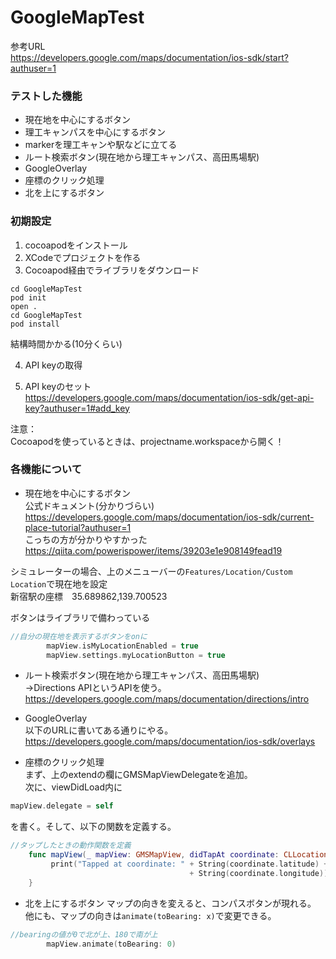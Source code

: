 # GoogleMapTest
参考URL  
https://developers.google.com/maps/documentation/ios-sdk/start?authuser=1

### テストした機能
- 現在地を中心にするボタン
- 理工キャンパスを中心にするボタン
- markerを理工キャンや駅などに立てる
- ルート検索ボタン(現在地から理工キャンパス、高田馬場駅)
- GoogleOverlay
- 座標のクリック処理
- 北を上にするボタン

### 初期設定
1. cocoapodをインストール
2. XCodeでプロジェクトを作る
3. Cocoapod経由でライブラリをダウンロード

~~~
cd GoogleMapTest
pod init
open .
cd GoogleMapTest
pod install
~~~
結構時間かかる(10分くらい)   

4.  API keyの取得     

5. API keyのセット  
https://developers.google.com/maps/documentation/ios-sdk/get-api-key?authuser=1#add_key  

注意：  
Cocoapodを使っているときは、projectname.workspaceから開く！  

### 各機能について

- 現在地を中心にするボタン  
公式ドキュメント(分かりづらい)  
https://developers.google.com/maps/documentation/ios-sdk/current-place-tutorial?authuser=1   
こっちの方が分かりやすかった  
https://qiita.com/powerispower/items/39203e1e908149fead19  

シミュレーターの場合、上のメニューバーの`Features/Location/Custom Location`で現在地を設定  
新宿駅の座標　35.689862,139.700523  

ボタンはライブラリで備わっている  
~~~Swift
//自分の現在地を表示するボタンをonに 
        mapView.isMyLocationEnabled = true
        mapView.settings.myLocationButton = true
~~~

- ルート検索ボタン(現在地から理工キャンパス、高田馬場駅)   
→Directions APIというAPIを使う。https://developers.google.com/maps/documentation/directions/intro


- GoogleOverlay  
以下のURLに書いてある通りにやる。  
https://developers.google.com/maps/documentation/ios-sdk/overlays  


- 座標のクリック処理  
まず、上のextendの欄にGMSMapViewDelegateを追加。  
次に、viewDidLoad内に
~~~Swift
mapView.delegate = self
~~~
を書く。そして、以下の関数を定義する。
~~~Swift
//タップしたときの動作関数を定義
    func mapView(_ mapView: GMSMapView, didTapAt coordinate: CLLocationCoordinate2D) {
         print("Tapped at coordinate: " + String(coordinate.latitude) + " "
                                        + String(coordinate.longitude))
    }
~~~

- 北を上にするボタン
マップの向きを変えると、コンパスボタンが現れる。
他にも、マップの向きは`animate(toBearing: x)`で変更できる。
~~~Swift
//bearingの値が0で北が上、180で南が上
        mapView.animate(toBearing: 0)
~~~
